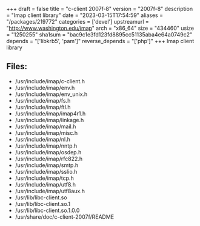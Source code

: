 +++
draft = false
title = "c-client 2007f-8"
version = "2007f-8"
description = "Imap client library"
date = "2023-03-15T17:54:59"
aliases = "/packages/219772"
categories = ['devel']
upstreamurl = "http://www.washington.edu/imap"
arch = "x86_64"
size = "434460"
usize = "1250255"
sha1sum = "bac9c1e3fd123fd8895cc51135aba4e64a0749c2"
depends = "['libkrb5', 'pam']"
reverse_depends = "['php']"
+++
Imap client library

## Files: 
* /usr/include/imap/c-client.h
* /usr/include/imap/env.h
* /usr/include/imap/env_unix.h
* /usr/include/imap/fs.h
* /usr/include/imap/ftl.h
* /usr/include/imap/imap4r1.h
* /usr/include/imap/linkage.h
* /usr/include/imap/mail.h
* /usr/include/imap/misc.h
* /usr/include/imap/nl.h
* /usr/include/imap/nntp.h
* /usr/include/imap/osdep.h
* /usr/include/imap/rfc822.h
* /usr/include/imap/smtp.h
* /usr/include/imap/sslio.h
* /usr/include/imap/tcp.h
* /usr/include/imap/utf8.h
* /usr/include/imap/utf8aux.h
* /usr/lib/libc-client.so
* /usr/lib/libc-client.so.1
* /usr/lib/libc-client.so.1.0.0
* /usr/share/doc/c-client-2007f/README
